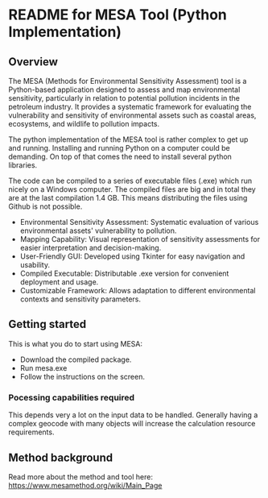 # README for MESA Tool (Python Implementation)

## Overview
The MESA (Methods for Environmental Sensitivity Assessment) tool is a Python-based application designed to assess and map environmental sensitivity, particularly in relation to potential pollution incidents in the petroleum industry. It provides a systematic framework for evaluating the vulnerability and sensitivity of environmental assets such as coastal areas, ecosystems, and wildlife to pollution impacts.

The python implementation of the MESA tool is rather complex to get up and running. Installing and running Python on a computer could be demanding. On top of that comes the need to install several python libraries. 

The code can be compiled to a series of executable files (.exe) which run nicely on a Windows computer. The compiled files are big and in total they are at the last compilation 1.4 GB. This means distributing the files using Github is not possible.

* Environmental Sensitivity Assessment: Systematic evaluation of various environmental assets' vulnerability to pollution.
* Mapping Capability: Visual representation of sensitivity assessments for easier interpretation and decision-making.
* User-Friendly GUI: Developed using Tkinter for easy navigation and usability.
* Compiled Executable: Distributable .exe version for convenient deployment and usage.
* Customizable Framework: Allows adaptation to different environmental contexts and sensitivity parameters.

## Getting started
This is what you do to start using MESA:
* Download the compiled package.
* Run mesa.exe
* Follow the instructions on the screen.

### Pocessing capabilities required
This depends very a lot on the input data to be handled. Generally having a complex geocode with many objects will increase the calculation resource requirements.

## Method background
Read more about the method and tool here: https://www.mesamethod.org/wiki/Main_Page
